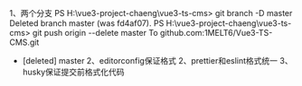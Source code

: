 1、两个分支
PS H:\vue3-project-chaeng\vue3-ts-cms> git branch -D master
Deleted branch master (was fd4af07).
PS H:\vue3-project-chaeng\vue3-ts-cms> git push origin --delete master
To github.com:1MELT6/Vue3-TS-CMS.git

- [deleted] master
2、editorconfig保证格式
2、prettier和eslint格式统一
3、husky保证提交前格式化代码